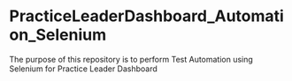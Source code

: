 # PracticeLeaderDashboard_Automation_Selenium
The purpose of this repository is to perform Test Automation using Selenium for Practice Leader Dashboard
